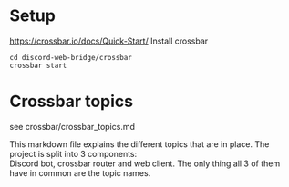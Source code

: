 # Setup

https://crossbar.io/docs/Quick-Start/
Install crossbar

```
cd discord-web-bridge/crossbar
crossbar start
```

# Crossbar topics

see crossbar/crossbar_topics.md

This markdown file explains the different topics that are in place. The project is split into 3 components:  
Discord bot, crossbar router and web client. The only thing all 3 of them have in common are the topic names.